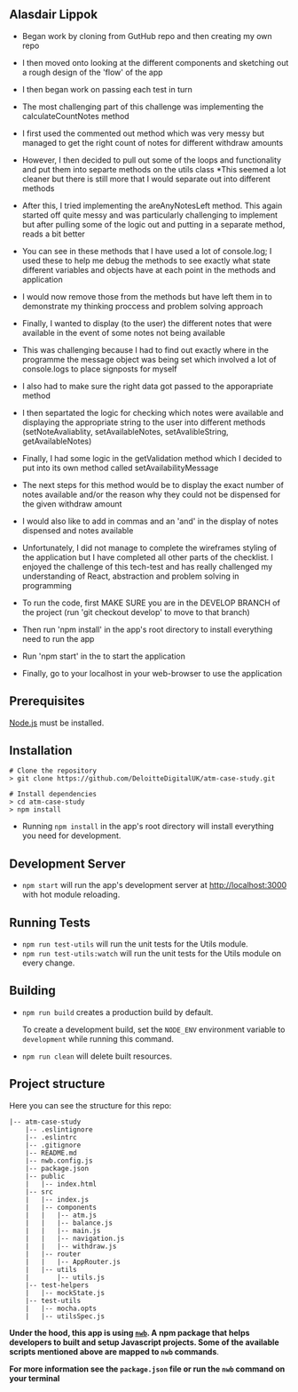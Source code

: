## Alasdair Lippok

* Began work by cloning from GutHub repo and then creating my own repo
* I then moved onto looking at the different components and sketching out a rough design of the 'flow' of the app
* I then began work on passing each test in turn
* The most challenging part of this challenge was implementing the calculateCountNotes method
* I first used the commented out method which was very messy but managed to get the right count of notes for different withdraw amounts
* However, I then decided to pull out some of the loops and functionality and put them into separte methods on the utils class
*This seemed a lot cleaner but there is still more that I would separate out into different methods


* After this, I tried implementing the areAnyNotesLeft method. This again started off quite messy and was particularly challenging to implement but after pulling some of the logic out and putting in a separate method, reads a bit better
* You can see in these methods that I have used a lot of console.log; I used these to help me debug the methods to see exactly what state different variables and objects have at each point in the methods and application
* I would now remove those from the methods but have left them in to demonstrate my thinking proccess and problem solving approach

* Finally, I wanted to display (to the user) the different notes that were available in the event of some notes not being available
* This was challenging because I had to find out exactly where in the programme the message object was being set which involved a lot of console.logs to place signposts for myself
* I also had to make sure the right data got passed to the apporapriate method
* I then separtated the logic for checking which notes were available and displaying the appropriate string to the user into different methods (setNoteAvaliablity, setAvailableNotes, setAvalibleString, getAvailableNotes)
* Finally, I had some logic in the getValidation method which I decided to put into its own method called setAvailabilityMessage
* The next steps for this method would be to display the exact number of notes available and/or the reason why they could not be dispensed for the given withdraw amount
* I would also like to add in commas and an 'and' in the display of notes dispensed and notes available

* Unfortunately, I did not manage to complete the wireframes styling of the application but I have completed all other parts of the checklist. I enjoyed the challenge of this tech-test and has really challenged my understanding of React, abstraction and problem solving in programming

* To run the code, first MAKE SURE you are in the DEVELOP BRANCH of the project (run 'git checkout develop' to move to that branch)
* Then run 'npm install' in the app's root directory to install everything need to run the app
* Run 'npm start' in the to start the application
* Finally, go to your localhost in your web-browser to use the application


## Prerequisites

[Node.js](http://nodejs.org/) must be installed.

## Installation

```shell
# Clone the repository
> git clone https://github.com/DeloitteDigitalUK/atm-case-study.git

# Install dependencies
> cd atm-case-study
> npm install
```
* Running `npm install` in the app's root directory will install everything you need for development.

## Development Server

* `npm start` will run the app's development server at [http://localhost:3000](http://localhost:3000) with hot module reloading.

## Running Tests

* `npm run test-utils` will run the unit tests for the Utils module.
* `npm run test-utils:watch` will run the unit tests for the Utils module on every change.


## Building

* `npm run build` creates a production build by default.

   To create a development build, set the `NODE_ENV` environment variable to `development` while running this command.

* `npm run clean` will delete built resources.

## Project structure

Here you can see the structure for this repo:

```
|-- atm-case-study
    |-- .eslintignore
    |-- .eslintrc
    |-- .gitignore
    |-- README.md
    |-- nwb.config.js
    |-- package.json
    |-- public
    |   |-- index.html
    |-- src
    |   |-- index.js
    |   |-- components
    |   |   |-- atm.js
    |   |   |-- balance.js
    |   |   |-- main.js
    |   |   |-- navigation.js
    |   |   |-- withdraw.js
    |   |-- router
    |   |   |-- AppRouter.js
    |   |-- utils
    |       |-- utils.js
    |-- test-helpers
    |   |-- mockState.js
    |-- test-utils
    |   |-- mocha.opts
    |   |-- utilsSpec.js
```

**Under the hood, this app is using [`nwb`](https://github.com/insin/nwb). A npm package that helps developers to built and setup Javascript projects. Some of the available scripts mentioned above are mapped to `nwb` commands**.

**For more information see the `package.json` file or run the `nwb` command on your terminal**


